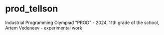 # prod_tellson
Industrial Programming Olympiad "PROD" - 2024, 11th grade of the school, Artem Vedeneev - experimental work
